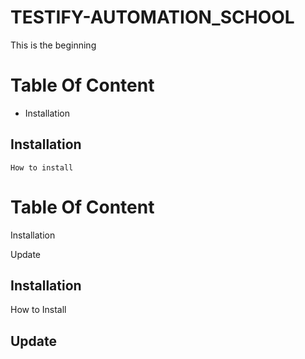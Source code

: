 # TESTIFY-AUTOMATION_SCHOOL
This is the beginning

# Table Of Content 
  
 - Installation 

## Installation 

    How to install

# Table Of Content

 Installation 

 Update 

 ## Installation

   How to Install

## Update 
